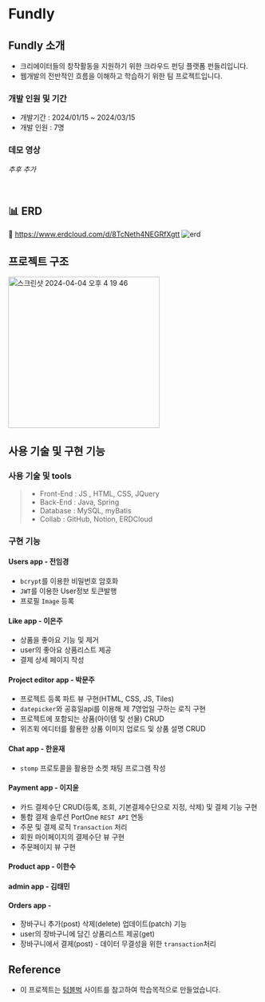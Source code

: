# Fundly

## Fundly 소개
- 크리에이터들의 창작활동을 지원하기 위한 크라우드 펀딩 플랫폼 펀들리입니다.
- 웹개발의 전반적인 흐름을 이해하고 학습하기 위한 팀 프로젝트입니다.

### 개발 인원 및 기간

- 개발기간 : 2024/01/15 ~ 2024/03/15
- 개발 인원 : 7명


### 데모 영상

*추후 추가*

<br>

## 📊 ERD 
📎 https://www.erdcloud.com/d/8TcNeth4NEGRfXgtt
![erd](https://github.com/mulgoms2/Fundly/assets/77871865/ec739dd8-a32b-450c-b606-4d8da6b85d83)


## 프로젝트 구조
<img width="303" alt="스크린샷 2024-04-04 오후 4 19 46" src="https://github.com/mulgoms2/Fundly/assets/77871865/b0067e5e-5a94-4f8a-b7e0-9dfd7999cf1d">


## 사용 기술 및 구현 기능


### 사용 기술 및 tools
> - Front-End : JS , HTML, CSS, JQuery
> - Back-End : Java, Spring
> - Database : MySQL, myBatis
> - Collab : GitHub, Notion, ERDCloud

### 구현 기능

#### Users app - 전임경
- `bcrypt`를 이용한 비밀번호 암호화
- `JWT`를 이용한 User정보 토큰발행
- 프로필 `Image` 등록

#### Like app - 이은주
- 상품을 좋아요 기능 및 제거
- user의 좋아요 상품리스트 제공
- 결제 상세 페이지 작성

#### Project editor app - 박문주
- 프로젝트 등록 파트 뷰 구현(HTML, CSS, JS, Tiles)
- `datepicker`와 공휴일api를 이용해 제 7영업일 구하는 로직 구현
- 프로젝트에 포함되는 상품(아이템 및 선물) CRUD 
- 위즈윅 에디터를 활용한 상품 이미지 업로드 및 상품 설명 CRUD

#### Chat app - 한윤재
- `stomp` 프로토콜을 활용한 소켓 채팅 프로그램 작성

#### Payment app - 이지윤
- 카드 결제수단 CRUD(등록, 조회, 기본결제수단으로 지정, 삭제) 및 결제 기능 구현
- 통합 결제 솔루션 PortOne `REST API` 연동
- 주문 및 결제 로직 `Transaction` 처리
- 회원 마이페이지의 결제수단 뷰 구현
- 주문페이지 뷰 구현

#### Product app - 이한수

#### admin app - 김태민

#### Orders app - 
- 장바구니 추가(post) 삭제(delete) 업데이트(patch) 기능
- user의 장바구니에 담긴 상품리스트 제공(get)
- 장바구니에서 결제(post) - 데이터 무결성을 위한 `transaction`처리<br>


## Reference

- 이 프로젝트는 [텀블벅](https://tumblbug.com/) 사이트를 참고하여 학습목적으로 만들었습니다.
